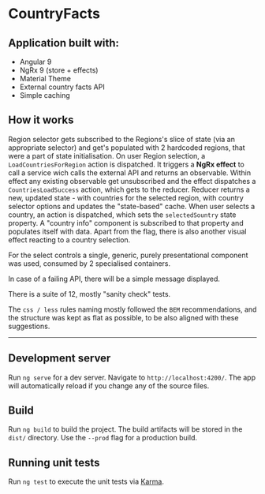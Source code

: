 # CountryFacts

## Application built with:

- Angular 9
- NgRx 9 (store + effects)
- Material Theme
- External country facts API
- Simple caching

## How it works

Region selector gets subscribed to the Regions's slice of state (via an appropriate selector) and get's populated with 2 hardcoded regions, that were a part of state initialisation. On user Region selection, a `LoadCountriesForRegion` action is dispatched. It triggers a **NgRx effect** to call a service wich calls the external API and returns an observable. Within effect any existing observable get unsubscribed and the effect dispatches a `CountriesLoadSuccess` action, which gets to the reducer. Reducer returns a new, updated state - with countries for the selected region, with country selector options and updates the "state-based" cache. When user selects a country, an action is dispatched, which sets the `selectedSountry` state property. A "country info" component is subscribed to that property and populates itself with data. Apart from the flag, there is also another visual effect reacting to a country selection.

For the select controls a single, generic, purely presentational component was used, consumed by 2 specialised containers.

In case of a failing API, there will be a simple message displayed.

There is a suite of 12, mostly "sanity check" tests.

The `css / less` rules naming mostly followed the `BEM` recommendations, and the structure was kept as flat as possible, to be also aligned with these suggestions.

---

## Development server

Run `ng serve` for a dev server. Navigate to `http://localhost:4200/`. The app will automatically reload if you change any of the source files.

## Build

Run `ng build` to build the project. The build artifacts will be stored in the `dist/` directory. Use the `--prod` flag for a production build.

## Running unit tests

Run `ng test` to execute the unit tests via [Karma](https://karma-runner.github.io).

<!--
## Running end-to-end tests

Run `ng e2e` to execute the end-to-end tests via [Protractor](http://www.protractortest.org/).
 -->
